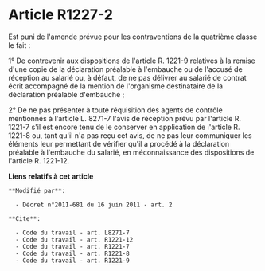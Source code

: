 # Article R1227-2

Est puni de l'amende prévue pour les contraventions de la quatrième classe le fait : 

1° De contrevenir aux dispositions de l'article R. 1221-9 relatives à la remise d'une copie de la déclaration préalable à
l'embauche ou de l'accusé de réception au salarié ou, à défaut, de ne pas délivrer au salarié de contrat écrit accompagné de
la mention de l'organisme destinataire de la déclaration préalable d'embauche ; 

2° De ne pas présenter à toute réquisition des agents de contrôle mentionnés à l'article L. 8271-7 l'avis de réception prévu
par l'article R. 1221-7 s'il est encore tenu de le conserver en application de l'article R. 1221-8 ou, tant qu'il n'a pas
reçu cet avis, de ne pas leur communiquer les éléments leur permettant de vérifier qu'il a procédé à la déclaration préalable
à l'embauche du salarié, en méconnaissance des dispositions de l'article R. 1221-12.

**Liens relatifs à cet article**

	**Modifié par**:

	  - Décret n°2011-681 du 16 juin 2011 - art. 2

	**Cite**:

	  - Code du travail - art. L8271-7
	  - Code du travail - art. R1221-12
	  - Code du travail - art. R1221-7
	  - Code du travail - art. R1221-8
	  - Code du travail - art. R1221-9
